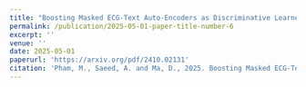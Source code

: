 ```yaml
---
title: "Boosting Masked ECG-Text Auto-Encoders as Discriminative Learners"
permalink: /publication/2025-05-01-paper-title-number-6
excerpt: ''
venue: ''
date: 2025-05-01
paperurl: 'https://arxiv.org/pdf/2410.02131'
citation: 'Pham, M., Saeed, A. and Ma, D., 2025. Boosting Masked ECG-Text Auto-Encoders as Discriminative Learners.'
---
```

